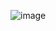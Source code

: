 ![image](https://github.com/larry840/project-5-snake-game/assets/137968655/a601cac7-2c3b-49f8-b8f9-67526200f9e8)
